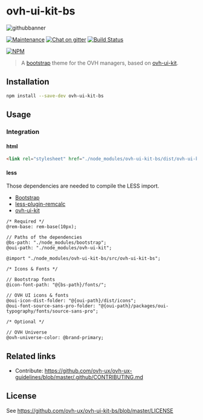 # ovh-ui-kit-bs

![githubbanner](https://user-images.githubusercontent.com/3379410/27423240-3f944bc4-5731-11e7-87bb-3ff603aff8a7.png)

[![Maintenance](https://img.shields.io/maintenance/yes/2018.svg)]() [![Chat on gitter](https://img.shields.io/gitter/room/ovh/ux.svg)](https://gitter.im/ovh/ux) [![Build Status](https://travis-ci.org/ovh-ux/ovh-ui-kit-bs.svg)](https://travis-ci.org/ovh-ux/ovh-ui-kit-bs)

[![NPM](https://nodei.co/npm/ovh-ui-kit-bs.png?downloads=true&downloadRank=true&stars=true)](https://nodei.co/npm/ovh-ui-kit-bs/)

> A [bootstrap](https://github.com/twbs/bootstrap) theme for the OVH managers, based on [ovh-ui-kit](https://github.com/ovh-ux/ovh-ui-kit).

## Installation

```bash
npm install --save-dev ovh-ui-kit-bs
```

## Usage

### Integration

#### html

```html
<link rel="stylesheet" href="./node_modules/ovh-ui-kit-bs/dist/ovh-ui-kit-bs.min.css">
```

#### less

Those dependencies are needed to compile the LESS import.

- [Bootstrap](https://github.com/twbs/bootstrap)
- [less-plugin-remcalc](https://github.com/ovh-ux/less-plugin-remcalc)
- [ovh-ui-kit](https://github.com/ovh-ux/ovh-ui-kit)

```less
/* Required */
@rem-base: rem-base(10px);

// Paths of the dependencies
@bs-path: "./node_modules/bootstrap";
@oui-path: "./node_modules/ovh-ui-kit";

@import "./node_modules/ovh-ui-kit-bs/src/ovh-ui-kit-bs";

/* Icons & Fonts */

// Bootstrap fonts
@icon-font-path: "@{bs-path}/fonts/";

// OVH UI icons & fonts
@oui-icon-dist-folder: "@{oui-path}/dist/icons";
@oui-font-source-sans-pro-folder: "@{oui-path}/packages/oui-typography/fonts/source-sans-pro";

/* Optional */

// OVH Universe
@ovh-universe-color: @brand-primary;
```

## Related links

 * Contribute: https://github.com/ovh-ux/ovh-ux-guidelines/blob/master/.github/CONTRIBUTING.md

## License

See https://github.com/ovh-ux/ovh-ui-kit-bs/blob/master/LICENSE
